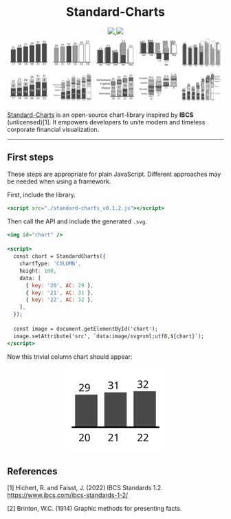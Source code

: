 <h1 align="center"> Standard-Charts </h1>

<div align="center">
<a href="https://github.com/ruqzuq/standard-charts/tree/main/dist">
<img src="https://img.shields.io/badge/download-standard--charts-%23009933?style=flat-square">
</a>
<a href="https://ruqzuq.com/standard-charts">
<img src="https://img.shields.io/badge/test-templates-%230066cc?style=flat-square">
</a>
</div>

<a href="https://ruqzuq.com/standard-charts" align="center">
<img src="./src/documentation/banner.png">
</a>

[Standard-Charts](https://ruqzuq.com/standard-charts) is an open-source chart-library inspired by **IBCS** (unlicensed)[1]. It empowers developers to unite modern and timeless corporate financial visualization.

---

## First steps

These steps are appropriate for plain JavaScript. Different approaches may be needed when using a framework.

First, include the library.

```jsx
<script src="./standard-charts_v0.1.2.js"></script>
```

Then call the API and include the generated `.svg`.

```jsx
<img id="chart" />

<script>
  const chart = StandardCharts({
    chartType: 'COLUMN',
    height: 100,
    data: [
      { key: '20', AC: 29 },
      { key: '21', AC: 31 },
      { key: '22', AC: 32 },
    ],
  });

  const image = document.getElementById('chart');
  image.setAttribute('src', `data:image/svg+xml;utf8,${chart}`);
</script>
```

Now this trivial column chart should appear:

<div align="center">
<img src="./src/documentation/trivialExample.svg" style="background-color:white;">
</div>

## References

[1] Hichert, R. and Faisst, J. (2022) IBCS Standards 1.2. https://www.ibcs.com/ibcs-standards-1-2/

[2] Brinton, W.C. (1914) Graphic methods for presenting facts.
